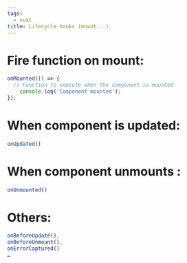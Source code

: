 ```yaml
---
tags:
  - nuxt
title: Lifecycle hooks (mount...)
---
```



# Fire function on mount:
```js
onMounted(() => {
  // Function to execute when the component is mounted
	console.log('Component mounted');
});
```

# When component is updated:
```js
onUpdated()
```

# When component unmounts :
```js
onUnmounted()
```

# Others:
```js
onBeforeUpdate(), 
onBeforeUnmount(), 
onErrorCaptured() 
…
